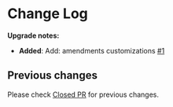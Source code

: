 # Change Log

**Upgrade notes:**

- **Added**: Add: amendments customizations [#1](https://github.com/CodiTramuntana/decidim-erc-app/pull/1)

## Previous changes

Please check [Closed PR](https://github.com/CodiTramuntana/decidim-erc-app/pulls?q=is%3Apr+is%3Aclosed) for previous changes.
